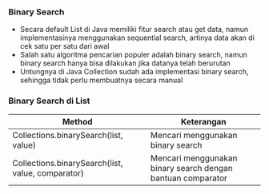 ### Binary Search
- Secara default List di Java memiliki fitur search atau get data, namun implementasinya menggunakan sequential search, artinya data akan di cek satu per satu dari awal
- Salah satu algoritma pencarian populer adalah binary search, namun binary search hanya bisa dilakukan jika datanya telah berurutan
- Untungnya di Java Collection sudah ada implementasi binary search, sehingga tidak perlu membuatnya secara manual

### Binary Search di List
| Method | Keterangan |
| --- | --- |
| Collections.binarySearch(list, value) | Mencari menggunakan binary search |
| Collections.binarySearch(list, value, comparator) | Mencari menggunakan binary search dengan bantuan comparator |

